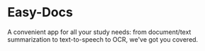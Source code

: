 # Easy-Docs
A convenient app for all your study needs: from document/text summarization to text-to-speech to OCR, we've got you covered.
